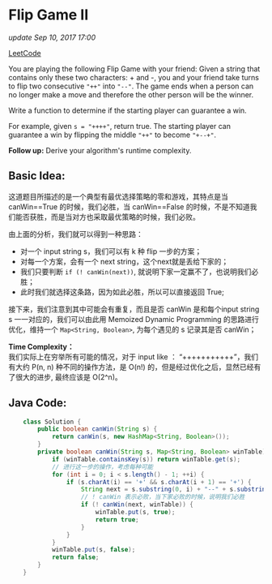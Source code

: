 # Flip Game II

_update Sep 10, 2017 17:00_

[LeetCode](https://leetcode.com/problems/flip-game-ii/description/)

You are playing the following Flip Game with your friend: Given a string that contains only these two characters: + and -, you and your friend take turns to flip two consecutive `"++"` into `"--"`. The game ends when a person can no longer make a move and therefore the other person will be the winner.

Write a function to determine if the starting player can guarantee a win.

For example, given `s = "++++"`, return true. The starting player can guarantee a win by flipping the middle `"++"` to become `"+--+"`.

**Follow up:** Derive your algorithm's runtime complexity.

## Basic Idea:

这道题目所描述的是一个典型有最优选择策略的零和游戏，其特点是当 canWin==True 的时候，我们必胜，当 canWin==False 的时候，不是不知道我们能否获胜，而是当对方也采取最优策略的时候，我们必败。

由上面的分析，我们就可以得到一种思路：

* 对一个 input string s，我们可以有 k 种 flip 一步的方案；
* 对每一个方案，会有一个 next string，这个next就是丢给下家的；
* 我们只要判断 `if (! canWin(next))`, 就说明下家一定赢不了，也说明我们必胜；
* 此时我们就选择这条路，因为如此必胜，所以可以直接返回 True;

接下来，我们注意到其中可能会有重复，而且是否 canWin 是和每个input string s 一一对应的，我们可以由此用 Memoized Dynamic Programming 的思路进行优化，维持一个 `Map<String, Boolean>`, 为每个遇见的 s 记录其是否 canWin；

**Time Complexity：**  
我们实际上在穷举所有可能的情况，对于 input like ： “+++++++++++”，我们有大约 P\(n, n\) 种不同的操作方法，是 O\(n!\) 的，但是经过优化之后，显然已经有了很大的进步, 最终应该是 O\(2^n\)。

## Java Code:

```java
    class Solution {
        public boolean canWin(String s) {
            return canWin(s, new HashMap<String, Boolean>());
        }
        private boolean canWin(String s, Map<String, Boolean> winTable) {
            if (winTable.containsKey(s)) return winTable.get(s);
            // 进行这一步的操作，考虑每种可能
            for (int i = 0; i < s.length() - 1; ++i) {
                if (s.charAt(i) == '+' && s.charAt(i + 1) == '+') {
                    String next = s.substring(0, i) + "--" + s.substring(i + 2, s.length());
                    // ! canWin 表示必败，当下家必败的时候，说明我们必胜
                    if (! canWin(next, winTable)) {
                        winTable.put(s, true);
                        return true;
                    }
                }
            }
            winTable.put(s, false);
            return false;
        }
    }
```

